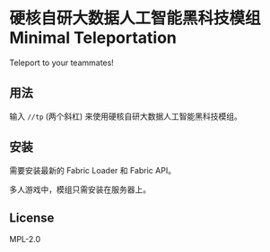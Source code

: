 # 硬核自研大数据人工智能黑科技模组 <br> Minimal Teleportation

Teleport to your teammates!

## 用法

输入 `//tp` (两个斜杠) 来使用硬核自研大数据人工智能黑科技模组。

## 安装

需要安装最新的 Fabric Loader 和 Fabric API。

多人游戏中，模组只需安装在服务器上。

## License

MPL-2.0
